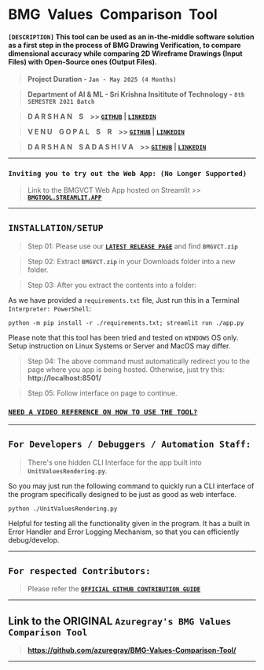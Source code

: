 # **BMG&ensp;Values&ensp;Comparison&ensp;Tool**

#### **`[DESCRIPTION]`** This tool can be used as an in-the-middle software solution as a first step in the process of BMG Drawing Verification, to compare dimensional accuracy while comparing 2D Wireframe Drawings (Input Files) with Open-Source ones (Output Files).

> **Project Duration - `Jan - May 2025 (4 Months)`**

> **Department of AI & ML - Sri Krishna Insititute of Technology - `8th SEMESTER 2021 Batch`**

> **D A R S H A N &ensp; S &ensp; >> [**`GITHUB`**](https://github.com/azuregray/) | [**`LINKEDIN`**](https://linkedin.com/in/arcticblue)**

> **V E N U &ensp; G O P A L &ensp; S &ensp; R &ensp; >> [**`GITHUB`**](https://github.com/srvenu) | [**`LINKEDIN`**](https://www.linkedin.com/in/venu-s-raj)**

> **D A R S H A N &ensp; S A D A S H I V A  &ensp; >> [**`GITHUB`**](https://github.com/darshansadashiva) | [**`LINKEDIN`**](http://linkedin.com/in/darshansadashiva)**

---

### **`Inviting you to try out the Web App: (No Longer Supported)`**

> Link to the BMGVCT Web App hosted on Streamlit >> [**`BMGTOOL.STREAMLIT.APP`**](https://bmgtool.streamlit.app)

---

## **`INSTALLATION/SETUP`**

> Step 01: Please use our [**`LATEST RELEASE PAGE`**](https://github.com/azuregray/BMG-Values-Comparison-Tool/releases/latest) and find **`BMGVCT.zip`**

> Step 02: Extract **`BMGVCT.zip`** in your Downloads folder into a new folder.

> Step 03: After you extract the contents into a folder:

As we have provided a `requirements.txt` file, Just run this in a Terminal `Interpreter: PowerShell`:

```
python -m pip install -r ./requirements.txt; streamlit run ./app.py
```

Please note that this tool has been tried and tested on `WINDOWS` OS only. Setup instruction on Linux Systems or Server and MacOS may differ.

> Step 04: The above command must automatically redirect you to the page where you app is being hosted. Otherwise, just try this: **http://localhost:8501/**

> Step 05: Follow interface on page to continue.

### **[`NEED A VIDEO REFERENCE ON HOW TO USE THE TOOL?`](https://github.com/azuregray/BMG-Values-Comparison-Tool/raw/refs/heads/main/00-DemoVideos/UserGuide_BMGValuesComparisonTool-GitHub.mp4)**

---

## **`For Developers / Debuggers / Automation Staff:`**

> There's one hidden CLI Interface for the app built into **`UnitValuesRendering.py`**.

So you may just run the following command to quickly run a CLI interface of the program specifically designed to be just as good as web interface.

```
python ./UnitValuesRendering.py
```

Helpful for testing all the functionality given in the program. 
It has a built in Error Handler and Error Logging Mechanism, so that you can efficiently debug/develop.

---

## **`For respected Contributors:`**

> Please refer the [**`OFFICIAL GITHUB CONTRIBUTION GUIDE`**](https://docs.github.com/en/get-started/exploring-projects-on-github/contributing-to-a-project)

---

## **Link to the ORIGINAL `Azuregray's BMG Values Comparison Tool`**

> **https://github.com/azuregray/BMG-Values-Comparison-Tool/**

---
